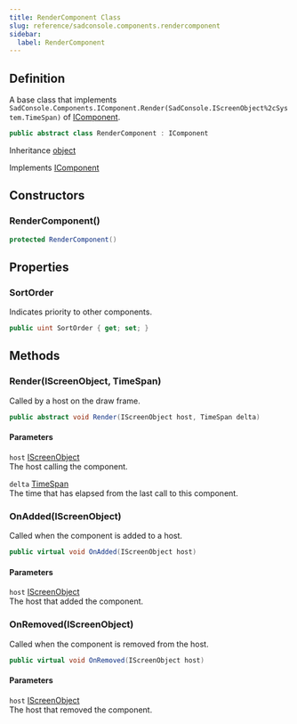 ```yaml
---
title: RenderComponent Class
slug: reference/sadconsole.components.rendercomponent
sidebar:
  label: RenderComponent
---
```

## Definition

A base class that implements `SadConsole.Components.IComponent.Render(SadConsole.IScreenObject%2cSystem.TimeSpan)` of [IComponent](../sadconsole.components.icomponent/).

```csharp title="C#"
public abstract class RenderComponent : IComponent
```

Inheritance [object](https://learn.microsoft.com/dotnet/api/system.object/)

Implements [IComponent](../sadconsole.components.icomponent/)

## Constructors

### RenderComponent()

```csharp title="C#"
protected RenderComponent()
```


## Properties

### SortOrder

Indicates priority to other components.

```csharp title="C#"
public uint SortOrder { get; set; }
```

## Methods

### Render(IScreenObject, TimeSpan)

Called by a host on the draw frame.

```csharp title="C#"
public abstract void Render(IScreenObject host, TimeSpan delta)
```

#### Parameters

`host` [IScreenObject](../sadconsole.iscreenobject/)  
The host calling the component.

`delta` [TimeSpan](https://learn.microsoft.com/dotnet/api/system.timespan/)  
The time that has elapsed from the last call to this component.


### OnAdded(IScreenObject)

Called when the component is added to a host.

```csharp title="C#"
public virtual void OnAdded(IScreenObject host)
```

#### Parameters

`host` [IScreenObject](../sadconsole.iscreenobject/)  
The host that added the component.


### OnRemoved(IScreenObject)

Called when the component is removed from the host.

```csharp title="C#"
public virtual void OnRemoved(IScreenObject host)
```

#### Parameters

`host` [IScreenObject](../sadconsole.iscreenobject/)  
The host that removed the component.